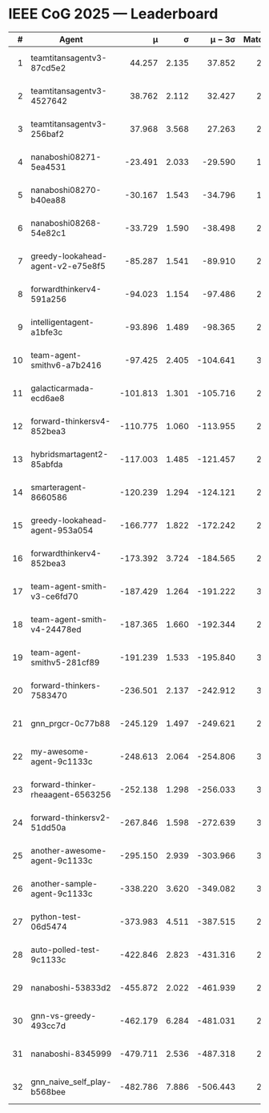 # IEEE CoG 2025 — Leaderboard

| # | Agent | μ | σ | μ − 3σ | Matches | Updated |
|---:|---|---:|---:|---:|---:|---|
| 1 | teamtitansagentv3-87cd5e2 | 44.257 | 2.135 | 37.852 | 2880 | 2025-08-27 20:51 |
| 2 | teamtitansagentv3-4527642 | 38.762 | 2.112 | 32.427 | 2780 | 2025-08-27 20:51 |
| 3 | teamtitansagentv3-256baf2 | 37.968 | 3.568 | 27.263 | 2980 | 2025-08-27 20:51 |
| 4 | nanaboshi08271-5ea4531 | -23.491 | 2.033 | -29.590 | 1180 | 2025-08-27 20:51 |
| 5 | nanaboshi08270-b40ea88 | -30.167 | 1.543 | -34.796 | 1818 | 2025-08-27 20:51 |
| 6 | nanaboshi08268-54e82c1 | -33.729 | 1.590 | -38.498 | 2718 | 2025-08-27 20:51 |
| 7 | greedy-lookahead-agent-v2-e75e8f5 | -85.287 | 1.541 | -89.910 | 2514 | 2025-08-27 20:51 |
| 8 | forwardthinkerv4-591a256 | -94.023 | 1.154 | -97.486 | 2503 | 2025-08-27 20:51 |
| 9 | intelligentagent-a1bfe3c | -93.896 | 1.489 | -98.365 | 2563 | 2025-08-27 20:51 |
| 10 | team-agent-smithv6-a7b2416 | -97.425 | 2.405 | -104.641 | 3380 | 2025-08-27 20:51 |
| 11 | galacticarmada-ecd6ae8 | -101.813 | 1.301 | -105.716 | 2720 | 2025-08-27 20:51 |
| 12 | forward-thinkersv4-852bea3 | -110.775 | 1.060 | -113.955 | 2602 | 2025-08-27 20:51 |
| 13 | hybridsmartagent2-85abfda | -117.003 | 1.485 | -121.457 | 2422 | 2025-08-27 20:51 |
| 14 | smarteragent-8660586 | -120.239 | 1.294 | -124.121 | 2414 | 2025-08-27 20:51 |
| 15 | greedy-lookahead-agent-953a054 | -166.777 | 1.822 | -172.242 | 2814 | 2025-08-27 20:51 |
| 16 | forwardthinkerv4-852bea3 | -173.392 | 3.724 | -184.565 | 2296 | 2025-08-27 20:51 |
| 17 | team-agent-smith-v3-ce6fd70 | -187.429 | 1.264 | -191.222 | 3094 | 2025-08-27 20:51 |
| 18 | team-agent-smith-v4-24478ed | -187.365 | 1.660 | -192.344 | 2954 | 2025-08-27 20:51 |
| 19 | team-agent-smithv5-281cf89 | -191.239 | 1.533 | -195.840 | 3100 | 2025-08-27 20:51 |
| 20 | forward-thinkers-7583470 | -236.501 | 2.137 | -242.912 | 3080 | 2025-08-27 20:51 |
| 21 | gnn_prgcr-0c77b88 | -245.129 | 1.497 | -249.621 | 2540 | 2025-08-27 20:51 |
| 22 | my-awesome-agent-9c1133c | -248.613 | 2.064 | -254.806 | 3720 | 2025-08-27 20:51 |
| 23 | forward-thinker-rheaagent-6563256 | -252.138 | 1.298 | -256.033 | 3006 | 2025-08-27 20:51 |
| 24 | forward-thinkersv2-51dd50a | -267.846 | 1.598 | -272.639 | 3306 | 2025-08-27 20:51 |
| 25 | another-awesome-agent-9c1133c | -295.150 | 2.939 | -303.966 | 3480 | 2025-08-27 20:51 |
| 26 | another-sample-agent-9c1133c | -338.220 | 3.620 | -349.082 | 3060 | 2025-08-27 20:51 |
| 27 | python-test-06d5474 | -373.983 | 4.511 | -387.515 | 2450 | 2025-08-27 20:51 |
| 28 | auto-polled-test-9c1133c | -422.846 | 2.823 | -431.316 | 2600 | 2025-08-27 20:51 |
| 29 | nanaboshi-53833d2 | -455.872 | 2.022 | -461.939 | 2520 | 2025-08-27 20:51 |
| 30 | gnn-vs-greedy-493cc7d | -462.179 | 6.284 | -481.031 | 2800 | 2025-08-27 20:51 |
| 31 | nanaboshi-8345999 | -479.711 | 2.536 | -487.318 | 2990 | 2025-08-27 20:51 |
| 32 | gnn_naive_self_play-b568bee | -482.786 | 7.886 | -506.443 | 2200 | 2025-08-27 20:51 |
